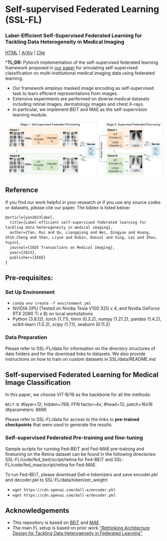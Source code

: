 Self-supervised Federated Learning (SSL-FL)
===========
### Label-Efficient Self-Supervised Federated Learning for Tackling Data Heterogeneity in Medical Imaging 

[HTML](https://ieeexplore.ieee.org/document/10004993) | [ArXiv](https://arxiv.org/abs/2205.08576) | [Cite](#reference)

***TL;DR:** Pytorch implementation of the self-supervised federated learning framework proposed in [our paper](https://arxiv.org/pdf/2205.08576.pdf) for simulating self-supervised classification on multi-institutional medical imaging data using federated learning.

- Our framework employs masked image encoding as self-supervised task to learn efficient representations from images.
- Extensive experiments are performed on diverse medical datasets including retinal images, dermatology images and chest X-rays.
- In particular, we implement BEiT and MAE as the self-supervision learning module.

<!-- [<img src="figure1.png" width="300px" align="left" />] -->
<img src="figure2.png" width="800px" align="center" />

## Reference
If you find our work helpful in your research or if you use any source codes or datasets, please cite our paper. The bibtex is listed below:

```
@article{yan2023label,
  title={Label-efficient self-supervised federated learning for tackling data heterogeneity in medical imaging},
  author={Yan, Rui and Qu, Liangqiong and Wei, Qingyue and Huang, Shih-Cheng and Shen, Liyue and Rubin, Daniel and Xing, Lei and Zhou, Yuyin},
  journal={IEEE Transactions on Medical Imaging},
  year={2023},
  publisher={IEEE}
}
```

## Pre-requisites:
### Set Up Environment
* ```conda env create -f environment.yml```
* NVIDIA GPU (Tested on Nvidia Tesla V100 32G x 4, and Nvidia GeForce RTX 2080 Ti x 8) on local workstations
* Python (3.8.12), torch (1.7.1), timm (0.3.2), numpy (1.21.2), pandas (1.4.2), scikit-learn (1.0.2), scipy (1.7.1), seaborn (0.11.2)
<!--* then ```pip install torch===1.7.1+cu110 torchvision===0.8.2+cu110 torchaudio===0.7.2 -f https://download.pytorch.org/whl/torch_stable.html```-->

### Data Preparation
Please refer to SSL-FL/data for information on the directory structures of data folders and for the download links to datasets.
We also provide instructions on how to train on custom datasets in SSL/data/README.md

## Self-supervised Federated Learning for Medical Image Classification

In this paper, we choose ViT-B/16 as the backbone for all the methods:

`BEiT-B`: #layer=12; hidden=768; FFN factor=4x; #head=12; patch=16x16 (#parameters: 86M)

Please refer to SSL-FL/data for access to the links to **pre-trained checkpoints** that were used to generate the results.

### Self-supervised Federated Pre-training and fine-tuning

Sample scripts for running Fed-BEiT and Fed-MAE pre-training and finetuning on the Retina dataset can be found in the following directories: SSL-FL/code/fed_beit/script/retina for Fed-BEiT and SSL-FL/code/fed_mae/script/retina for Fed-MAE.

To run Fed-BEiT, please download Dall-e tokenizers and save encoder.pkl and decoder.pkl to SSL-FL/data/tokenizer_weight: 
- ```wget https://cdn.openai.com/dall-e/encoder.pkl```
- ```wget https://cdn.openai.com/dall-e/decoder.pkl```

## Acknowledgements
* This repository is based on [BEiT](https://github.com/microsoft/unilm/tree/master/beit) and [MAE](https://github.com/facebookresearch/mae).
* The main FL setup is based on prior work ["Rethinking Architecture Design for Tackling Data Heterogeneity in Federated Learning"](https://github.com/Liangqiong/ViT-FL-main)
